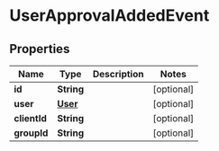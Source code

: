 
# UserApprovalAddedEvent

## Properties
Name | Type | Description | Notes
------------ | ------------- | ------------- | -------------
**id** | **String** |  |  [optional]
**user** | [**User**](User.md) |  |  [optional]
**clientId** | **String** |  |  [optional]
**groupId** | **String** |  |  [optional]



